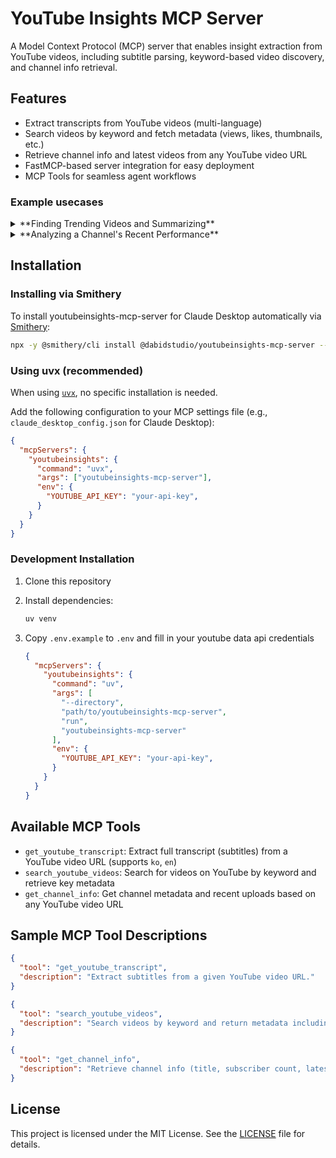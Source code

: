 # YouTube Insights MCP Server


A Model Context Protocol (MCP) server that enables insight extraction from YouTube videos, including subtitle parsing, keyword-based video discovery, and channel info retrieval.

## Features

- Extract transcripts from YouTube videos (multi-language)
- Search videos by keyword and fetch metadata (views, likes, thumbnails, etc.)
- Retrieve channel info and latest videos from any YouTube video URL
- FastMCP-based server integration for easy deployment
- MCP Tools for seamless agent workflows


### Example usecases


<details>
<summary>**Finding Trending Videos and Summarizing**</summary>
<img src="https://github.com/user-attachments/assets/60a97619-13cf-4aba-807e-0fad0a4f3b42" width="480"/>
</details>
 
<details>
<summary>**Analyzing a Channel's Recent Performance**</summary>
<img src="https://github.com/user-attachments/assets/4f35a716-0c92-4368-8ba5-0b564613aae0" width="480"/>
</details>



## Installation


### Installing via Smithery

To install youtubeinsights-mcp-server for Claude Desktop automatically via [Smithery](https://smithery.ai/server/@dabidstudio/youtubeinsights-mcp-server):

```bash
npx -y @smithery/cli install @dabidstudio/youtubeinsights-mcp-server --client claude
```

### Using uvx (recommended)

When using [`uvx`](https://docs.astral.sh/uv/guides/tools/), no specific installation is needed.

Add the following configuration to your MCP settings file (e.g., `claude_desktop_config.json` for Claude Desktop):

```json
{
  "mcpServers": {
    "youtubeinsights": {
      "command": "uvx",
      "args": ["youtubeinsights-mcp-server"],
      "env": {
        "YOUTUBE_API_KEY": "your-api-key",
      }
    }
  }
}
```

### Development Installation

1. Clone this repository
2. Install dependencies:
   ```bash
   uv venv
   ```
3. Copy `.env.example` to `.env` and fill in your youtube data api credentials

    ```json
    {
      "mcpServers": {
        "youtubeinsights": {
          "command": "uv",
          "args": [
            "--directory",
            "path/to/youtubeinsights-mcp-server",
            "run",
            "youtubeinsights-mcp-server"
          ],
          "env": {
            "YOUTUBE_API_KEY": "your-api-key",
          }
        }
      }
    }
    ```

## Available MCP Tools

- `get_youtube_transcript`: Extract full transcript (subtitles) from a YouTube video URL (supports `ko`, `en`)
- `search_youtube_videos`: Search for videos on YouTube by keyword and retrieve key metadata
- `get_channel_info`: Get channel metadata and recent uploads based on any YouTube video URL

## Sample MCP Tool Descriptions

```json
{
  "tool": "get_youtube_transcript",
  "description": "Extract subtitles from a given YouTube video URL."
}
```

```json
{
  "tool": "search_youtube_videos",
  "description": "Search videos by keyword and return metadata including views, likes, and thumbnails."
}
```

```json
{
  "tool": "get_channel_info",
  "description": "Retrieve channel info (title, subscriber count, latest uploads) based on a video URL."
}
```


## License

This project is licensed under the MIT License. See the [LICENSE](LICENSE) file for details.
